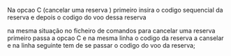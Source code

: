 Na opcao C (cancelar uma reserva )
primeiro insira o codigo sequencial da reserva e depois o codigo do voo dessa reserva

na mesma situação no ficheiro de comandos para cancelar uma reserva
primeiro passa a opcao C  e  na mesma linha o codigo da reserva a canselar 
e na linha seguinte tem de se passar o codigo do voo da reserva;

